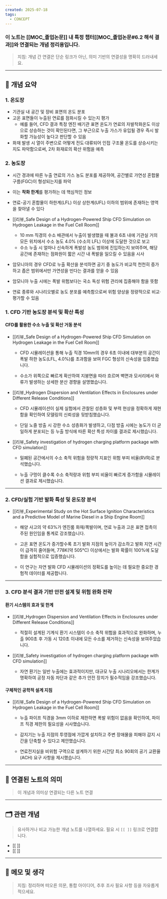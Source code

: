 ```yaml
---
created: 2025-07-18
tags:
  - CONCEPT
---
```

### 이 노트는 [[MOC_졸업논문]] 내 특정 챕터[[MOC_졸업논문#6.2 해석 결과]]와 연결되는 개념 정리용입니다.  
> 지침: 개념 간 연결은 단순 링크가 아닌, 의미 기반의 연결성을 명확히 드러내세요.  
---

## 🧩 개념 요약  

### 1. 온도장
- 기관실 내 공간 및 장비 표면의 온도 분포
- 고온 표면들이 누출된 연료를 점화시킬 수 있는지 평가
	- 예를 들어, CFD 결과 특정 엔진 배기관 표면 온도가 연료의 자발착화온도 이상으로 상승하는 것이 확인된다면, 그 부근으로 누출 가스가 유입될 경우 즉시 발화할 가능성이 높다고 판단할 수 있음
- 화재 발생 시 열이 주변으로 어떻게 전도·대류되어 인접 구조물 온도를 상승시키는지도 파악함으로써, 2차 화재로의 확산 위험을 예측

### 2. 농도장
- 시간 경과에 따른 누출 연료의 가스 농도 분포를 제공하여, 공간별로 가연성 혼합물 구름(FGC)이 형성되는지를 파악

- 이는 **착화 한계**를 평가하는 데 핵심적인 정보
- 연료-공기 혼합물이 하한계(LFL) 이상 상한계(UFL) 이하의 범위에 존재하는 영역을 찾아낼 수 있다

- [[리뷰_Safe Design of a Hydrogen-Powered Ship CFD Simulation on Hydrogen Leakage in the Fuel Cell Room]]
	- 10 mm 직경의 수소 배관에서 누출이 발생했을 때 불과 6초 내에 기관실 거의 모든 위치에서 수소 농도 4.0% (수소의 LFL) 이상에 도달한 것으로 보고
	- 수소 누출 시 얼마나 신속하게 폭발성 농도 범위에 진입하는지 보여주며, 해당 공간에 존재하는 점화원이 짧은 시간 내 폭발을 일으킬 수 있음을 시사

- 암모니아의 경우 CFD로 누출 확산을 분석하면 공기 중 농도가 비교적 천천히 증가하고 좁은 범위에서만 가연성을 띤다는 결과를 얻을 수 있음
- 암모니아 누출 시에는 폭발 위험보다는 국소 독성 위험 관리에 집중해야 함을 뜻함

- 연료 종류와 시나리오별로 농도 분포를 예측함으로써 위험 양상을 정량적으로 비교·평가할 수 있음






### 1. CFD 기반 농도장 분석 및 확산 특성

#### CFD를 활용한 수소 누출 및 확산 거동 분석

- [[리뷰_Safe Design of a Hydrogen-Powered Ship CFD Simulation on Hydrogen Leakage in the Fuel Cell Room]]
    
    - CFD 시뮬레이션을 통해 누출 직경 10mm의 경우 6초 이내에 대부분의 공간이 폭발 하한 농도(LFL, 4.0%)를 초과함을 보여 FGC 형성의 신속성을 입증했습니다.
        
    - 수소가 위쪽으로 빠르게 확산하여 지붕면을 따라 흐르며 벽면과 모서리에서 와류가 발생하는 상세한 분산 경향을 설명했습니다.
        
- [[리뷰_Hydrogen Dispersion and Ventilation Effects in Enclosures under Different Release Conditions]]
    
    - CFD 시뮬레이션이 실제 실험에서 관찰된 성층화 및 부력 현상을 정확하게 재현함을 확인하여 모델링의 신뢰성을 뒷받침했습니다.
        
    - 단일 노즐 방출 시 강한 수소 성층화가 발생하고, 다점 방출 시에는 농도가 더 균일하게 분포되는 등 누출 방식에 따른 확산 특성 차이를 결과로 제시했습니다.
        
- [[리뷰_Safety investigation of hydrogen charging platform package with CFD simulation]]
    
    - 밀폐된 공간에서의 수소 축적 위험을 정량적 지표인 위험 부피 비율(RVR)로 분석했습니다.
        
    - 누출 구멍이 클수록 수소 축적량과 위험 부피 비율이 빠르게 증가함을 시뮬레이션 결과로 제시했습니다.
        

---

### 2. CFD/실험 기반 발화 특성 및 온도장 분석

- [[리뷰_Experimental Study on the Hot Surface Ignition Characteristics and a Predictive Model of Marine Diesel in a Ship Engine Room]]
    
    - 해양 사고의 약 63%가 엔진룸 화재/폭발이며, 연료 누출과 고온 표면 접촉이 주된 원인임을 통계로 강조했습니다.
        
    - 고온 표면 온도가 증가할수록 초기 발화 지점의 높이가 감소하고 발화 지연 시간이 급격히 줄어들며, 778K(약 505°C) 이상에서는 발화 확률이 100%에 도달함을 실험적으로 입증했습니다.
        
    - 이 연구는 자연 발화 CFD 시뮬레이션의 정확도를 높이는 데 필요한 중요한 경험적 데이터를 제공합니다.
        

---

### 3. CFD 분석 결과 기반 안전 설계 및 위험 완화 전략

#### 환기 시스템의 효과 및 한계

- [[리뷰_Hydrogen Dispersion and Ventilation Effects in Enclosures under Different Release Conditions]]
    
    - 적절히 설계된 기계식 환기 시스템이 수소 축적 위험을 효과적으로 완화하며, 누출 900초 후 가동 시 120초 이내에 모든 수소를 제거하는 신속성을 보여주었습니다.
        
- [[리뷰_Safety investigation of hydrogen charging platform package with CFD simulation]]
    
    - 자연 환기는 일반 누출에는 효과적이지만, 대규모 누출 시나리오에서는 한계가 명확하여 공정 자동 차단과 같은 추가 안전 장치가 필수적임을 강조했습니다.
        

#### 구체적인 공학적 설계 지침

- [[리뷰_Safe Design of a Hydrogen-Powered Ship CFD Simulation on Hydrogen Leakage in the Fuel Cell Room]]
    
    - 누출 파이프 직경을 3mm 이하로 제한하면 폭발 위험이 없음을 확인하여, 파이프 직경 제한의 필요성을 시사했습니다.
        
    - 감지기는 누출 지점의 투영점에 가깝게 설치하고 주변 장애물을 피해야 감지 시간을 단축할 수 있다고 제안했습니다.
        
    - 연료전지실을 비위험 구역으로 설계하기 위한 시간당 최소 90회의 공기 교환율(ACH) 요구 사항을 제시했습니다.
---

## 🔗 연결된 노트의 의미  
> 이 개념과 의미상 연결되는 다른 노트 연결

---

## 🗂 관련 개념  
> 유사하거나 비교 가능한 개념 노트를 나열하세요. 필요 시 `[[ ]]` 링크로 연결합니다.

- [[ ]]
- [[ ]]

---

## 💬 메모 및 생각  
> 지침: 정리하며 떠오른 의문, 통합 아이디어, 추후 조사 필요 사항 등을 자유롭게 적으세요.

